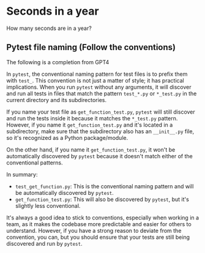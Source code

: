 # Seconds in a year

How many seconds are in a year?

## Pytest file naming (Follow the conventions)

The following is a completion from GPT4

In `pytest`, the conventional naming pattern for test files is to prefix them with `test_`. This convention is not just a matter of style; it has practical implications. When you run `pytest` without any arguments, it will discover and run all tests in files that match the pattern `test_*.py` or `*_test.py` in the current directory and its subdirectories.

If you name your test file as `get_function_test.py`, `pytest` will still discover and run the tests inside it because it matches the `*_test.py` pattern. However, if you name it `get_function_test.py` and it's located in a subdirectory, make sure that the subdirectory also has an `__init__.py` file, so it's recognized as a Python package/module.

On the other hand, if you name it `get_function_test.py`, it won't be automatically discovered by `pytest` because it doesn't match either of the conventional patterns.

In summary:

- `test_get_function.py`: This is the conventional naming pattern and will be automatically discovered by `pytest`.
- `get_function_test.py`: This will also be discovered by `pytest`, but it's slightly less conventional.

It's always a good idea to stick to conventions, especially when working in a team, as it makes the codebase more predictable and easier for others to understand. However, if you have a strong reason to deviate from the convention, you can, but you should ensure that your tests are still being discovered and run by `pytest`.
